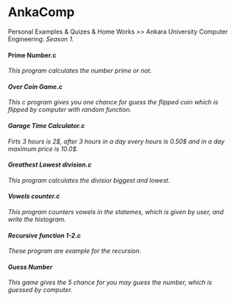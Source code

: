 # AnkaComp
Personal Examples & Quizes & Home Works >> Ankara University Computer Engineering:<i> Season 1.</i> 
</br>
<h4>Prime Number.c</h4><i>This program calculates the number prime or not.
<h4>Over Coin Game.c</h4><i>This c program gives you one chance for guess the flipped coin which is flipped by computer with random function.</i></br>
<h4>Garage Time Calculator.c</h4><i>Firts 3 hours is 2$, after 3 hours in a day every hours is 0.50$ and in a day maximum price is 10.0$.</i></br>
<h4>Greathest Lowest division.c</h4><i>This program calculates the divisior biggest and lowest.</i></br>
<h4> 	Vowels counter.c</h4><i>This program counters vowels in the statemes, which is given by user, and write the histogram.</i></br>
<h4> Recursive function 1-2.c</h4><i> These program are example for the recursion.</i></br>
<h4>Guess Number</h4> <i> This game gives the 5 chance for you may guess the number, which is guessed by computer.</i></br>
